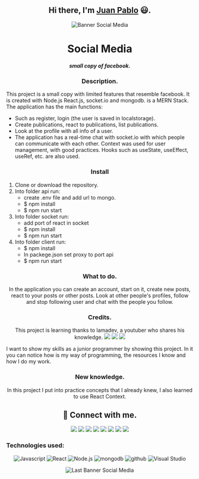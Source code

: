 <h2 align="center">
Hi there, I'm <a href="https://github.com/jpcortesg1">Juan Pablo</a> 😃.
</h2>

<p align="center">
<img src="https://user-images.githubusercontent.com/60229777/157578725-91a9b811-2f1e-4fed-8a56-5d811170b088.png" alt="Banner Social Media">
</p>

<h1 align="center">Social Media</h1>
<h5 align="center">small copy of facebook.</h5>

<h3 align="center">Description.</h3>


This project is a small copy with limited features that resemble facebook. It is created with Node.js React.js, socket.io and mongodb. is a MERN Stack.
The application has the main functions:
* Such as register, login (the user is saved in localstorage).
* Create publications, react to publications, list publications.
* Look at the profile with all info of a user.
* The application has a real-time chat with socket.io with which people can communicate with each other.
Context was used for user management, with good practices. Hooks such as useState, useEffect, useRef, etc. are also used.


<h3 align="center">Install</h3>


1. Clone or download the repository.
2. Into folder api run:
   * create .env file and add url to mongo.
   * $ npm install
   * $ npm run start
3. Into folder socket run:
   * add port of react in socket
   * $ npm install
   * $ npm run start
4. Into folder client run:
   * $ npm install
   * In packege.json set proxy to port api
   * $ npm run start


<h3 align="center">What to do.</h3>

<p align="center">
In the application you can create an account, start on it, create new posts, react to your posts or other posts. Look at other people's profiles, follow and stop following user and chat with the people you follow.
</p>

<h3 align="center">Credits.</h3>
<p align="center">
This project is learning thanks to lamadev, a youtuber who shares his knowledge.
<a href="https://www.instagram.com/lamawebdev"><img src="https://img.shields.io/badge/Instagram-E4405F?style=for-the-badge&logo=instagram&logoColor=white"></a>
<a href="https://www.facebook.com/groups/lamadev"><img src="https://img.shields.io/badge/Facebook-1877F2?style=for-the-badge&logo=facebook&logoColor=white"></a>
<a href="https://discord.gg/yKremu4mPr"><img src="https://img.shields.io/badge/%3CServer%3E-%237289DA.svg?style=for-the-badge&logo=discord&logoColor=white"></a>
</p>

I want to show my skills as a junior programmer by showing this project. In it you can notice how is my way of programming, the resources I know and how I do my work.

<h3 align="center">New knowledge.</h3>

<p align="center">
In this project I put into practice concepts that I already knew, I also learned to use React Context.
</p>

<h2 align="center">
  🤝 Connect with me.
</h2>

<p align="center">
  <a href="https://api.whatsapp.com/send?phone=573128949458&text=Hello%20Juan,%20I%20talk%20from%20github"><img src="https://img.shields.io/badge/WhatsApp-25D366?style=for-the-badge&logo=whatsapp&logoColor=white"></a>
  <a href="https://t.me/jpcortesg"><img src="https://img.shields.io/badge/Telegram-2CA5E0?style=for-the-badge&logo=telegram&logoColor=white"></a>
  <a href="https://m.me/juanpablo.cortesgonzalez.52"><img src="https://img.shields.io/badge/Messenger-00B2FF?style=for-the-badge&logo=messenger&logoColor=white"></a>
  <a href="https://www.facebook.com/juanpablo.cortesgonzalez.52"><img src="https://img.shields.io/badge/Facebook-1877F2?style=for-the-badge&logo=facebook&logoColor=white"></a>
  <a href="https://www.instagram.com/juan.pablo.cg/"><img src="https://img.shields.io/badge/Instagram-E4405F?style=for-the-badge&logo=instagram&logoColor=white"></a>
  <a href="https://twitter.com/JuanPab97093290?s=08"><img src="https://img.shields.io/badge/Twitter-1DA1F2?style=for-the-badge&logo=twitter&logoColor=white"></a>
  <a href="https://www.linkedin.com/in/juan-pablo-cortes-gonzalez-b5ab591b8/"><img src="https://img.shields.io/badge/LinkedIn-0077B5?style=for-the-badge&logo=linkedin&logoColor=white"></a>
  <a href="https://github.com/jpcortesg1"><img src="https://img.shields.io/badge/GitHub-100000?style=for-the-badge&logo=github&logoColor=white"></a>
</p>

### Technologies used:

<p align="center">
  <img src="https://img.shields.io/badge/javascript-%23323330.svg?style=for-the-badge&logo=javascript&logoColor=%23F7DF1E" alt="Javascript">
  <img src="https://img.shields.io/badge/react-%2320232a.svg?style=for-the-badge&logo=react&logoColor=%2361DAFB" alt="React">
  <img src="https://img.shields.io/badge/node.js-6DA55F?style=for-the-badge&logo=node.js&logoColor=white" alt="Node.js">
  <img src="https://img.shields.io/badge/MongoDB-%234ea94b.svg?style=for-the-badge&logo=mongodb&logoColor=white" alt="mongodb">
  <img src="https://img.shields.io/badge/github-%23121011.svg?style=for-the-badge&logo=github&logoColor=white" alt="github">
  <img src="https://img.shields.io/badge/Visual%20Studio%20Code-0078d7.svg?style=for-the-badge&logo=visual-studio-code&logoColor=white" alt="Visual Studio">
</p>

<p align="center">
<img src="https://user-images.githubusercontent.com/60229777/157581622-d6485470-57eb-4de2-9a22-d23726895c28.png" alt="Last Banner Social Media">
</p>
